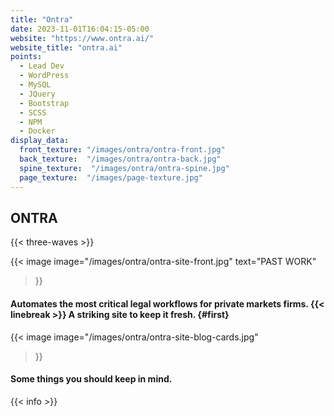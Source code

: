 ```yaml
---
title: "Ontra"
date: 2023-11-01T16:04:15-05:00
website: "https://www.ontra.ai/"
website_title: "ontra.ai"
points:
  - Lead Dev
  - WordPress
  - MySQL
  - JQuery
  - Bootstrap
  - SCSS
  - NPM
  - Docker
display_data:
  front_texture: "/images/ontra/ontra-front.jpg"
  back_texture:  "/images/ontra/ontra-back.jpg"
  spine_texture:  "/images/ontra/ontra-spine.jpg"
  page_texture:  "/images/page-texture.jpg"
---
```


## ONTRA 

{{< three-waves >}}

{{< image 
    image="/images/ontra/ontra-site-front.jpg"
    text="PAST WORK"
>}}

#### Automates the most critical legal workflows for private markets firms. {{< linebreak >}} A striking site to keep it fresh. {#first}

{{< image 
    image="/images/ontra/ontra-site-blog-cards.jpg"
>}}

#### Some things you should keep in mind.

{{< info >}}

